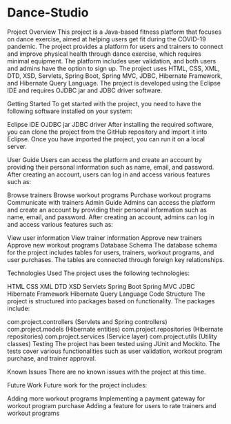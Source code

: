 # Dance-Studio

Project Overview
This project is a Java-based fitness platform that focuses on dance exercise, aimed at helping users get fit during the COVID-19 pandemic. The project provides a platform for users and trainers to connect and improve physical health through dance exercise, which requires minimal equipment. The platform includes user validation, and both users and admins have the option to sign up. The project uses HTML, CSS, XML, DTD, XSD, Servlets, Spring Boot, Spring MVC, JDBC, Hibernate Framework, and Hibernate Query Language. The project is developed using the Eclipse IDE and requires OJDBC jar and JDBC driver software.

Getting Started
To get started with the project, you need to have the following software installed on your system:

Eclipse IDE
OJDBC jar
JDBC driver
After installing the required software, you can clone the project from the GitHub repository and import it into Eclipse. Once you have imported the project, you can run it on a local server.

User Guide
Users can access the platform and create an account by providing their personal information such as name, email, and password. After creating an account, users can log in and access various features such as:

Browse trainers
Browse workout programs
Purchase workout programs
Communicate with trainers
Admin Guide
Admins can access the platform and create an account by providing their personal information such as name, email, and password. After creating an account, admins can log in and access various features such as:

View user information
View trainer information
Approve new trainers
Approve new workout programs
Database Schema
The database schema for the project includes tables for users, trainers, workout programs, and user purchases. The tables are connected through foreign key relationships.

Technologies Used
The project uses the following technologies:

HTML
CSS
XML
DTD
XSD
Servlets
Spring Boot
Spring MVC
JDBC
Hibernate Framework
Hibernate Query Language
Code Structure
The project is structured into packages based on functionality. The packages include:

com.project.controllers (Servlets and Spring controllers)
com.project.models (Hibernate entities)
com.project.repositories (Hibernate repositories)
com.project.services (Service layer)
com.project.utils (Utility classes)
Testing
The project has been tested using JUnit and Mockito. The tests cover various functionalities such as user validation, workout program purchase, and trainer approval.

Known Issues
There are no known issues with the project at this time.

Future Work
Future work for the project includes:

Adding more workout programs
Implementing a payment gateway for workout program purchase
Adding a feature for users to rate trainers and workout programs
